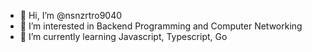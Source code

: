 - 👋 Hi, I’m @nsnzrtro9040
- 👀 I’m interested in Backend Programming and Computer Networking
- 🌱 I’m currently learning Javascript, Typescript, Go

